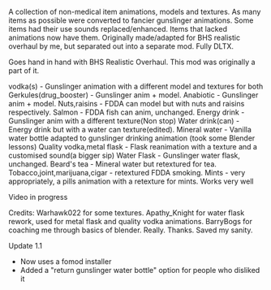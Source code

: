 A collection of non-medical item animations, models and textures. As many items as possible were converted to fancier gunslinger animations. Some items had their use sounds replaced/enhanced. Items that lacked animations now have them. Originally made/adapted for ⁠BHS realistic overhaul by me, but separated out into a separate mod. Fully DLTX.

Goes hand in hand with BHS Realistic Overhaul. This mod was originally a part of it.

vodka(s) - Gunslinger animation with a different model and textures for both
Gerkules(drug_booster) - Gunslinger anim + model.
Anabiotic - Gunslinger anim + model.
Nuts,raisins - FDDA can model but with nuts and raisins respectively.
Salmon - FDDA fish can anim, unchanged.
Energy drink - Gunslinger anim with a different texture(Non stop)
Water drink(can) - Energy drink but with a water can texture(edited).
Mineral water - Vanilla water bottle adapted to gunslinger drinking animation (took some Blender lessons)
Quality vodka,metal flask - Flask reanimation with a texture and a customised sound(a bigger sip)
Water Flask - Gunslinger water flask, unchanged.
Beard's tea - Mineral water but retextured for tea.
Tobacco,joint,marijuana,cigar - retextured FDDA smoking.
Mints - very appropriately, a pills animation with a retexture for mints. Works very well

Video in progress

Credits:
Warhawk022 for some textures.
Apathy_Knight for water flask rework, used for metal flask and quality vodka animations.
BarryBogs for coaching me through basics of blender. Really. Thanks. Saved my sanity.

Update 1.1
- Now uses a fomod installer
- Added a "return gunslinger water bottle" option for people who disliked it
